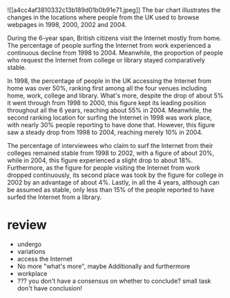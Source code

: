 ![[a4cc4af3810332c13b189d01b0b91e71.jpeg]]
The bar chart illustrates the changes in the locations where people from the UK used to browse webpages in 1998, 2000, 2002 and 2004.

During the 6-year span, British citizens visit the Internet mostly from home. The percentage of people surfing the Internet from work experienced a continuous decline from 1998 to 2004. Meanwhile, the proportion of people who request the Internet from college or library stayed comparatively stable.

In 1998, the percentage of people in the UK accessing the Internet from home was over 50%, ranking first among all the four venues including home, work, college and library. What's more, despite the drop of about 5% it went through from 1998 to 2000, this figure kept its leading position throughout all the 6 years, reaching about 55% in 2004.  Meanwhile, the second ranking location for surfing the Internet in 1998 was work place, with nearly 30% people reporting to have done that. However, this figure saw a steady drop from 1998 to 2004, reaching merely 10% in 2004.

The percentage of interviewees who claim to surf the Internet from their colleges remained stable from 1998 to 2002, with a figure of about 20%, while in 2004, this figure experienced a slight drop to about 18%. Furthermore, as the figure for people visiting the Internet from work dropped continuously, its second place was took by the figure for college in 2002 by an advantage of about 4%. Lastly, in all the 4 years, although can be assumed as stable, only less than 15% of the people reported to have surfed the Internet from a library. 

# review

- undergo
- variations
- access the Internet
- No more "what's more", maybe Additionally and furthermore
- workplace
- ??? you don't have a consensus on whether to conclude? small task don't have conclusion!